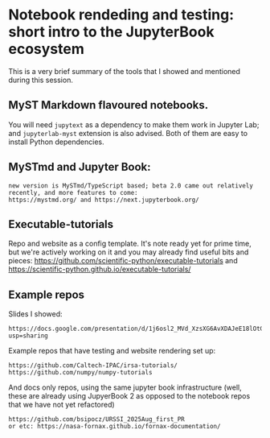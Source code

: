 # Notebook rendeding and testing: short intro to the JupyterBook ecosystem

This is a very brief summary of the tools that I showed and mentioned during this session.

## MyST Markdown flavoured notebooks.

You will need `jupytext` as a dependency to make them work in Jupyter Lab; and `jupyterlab-myst` extension is also advised.
Both of them are easy to install Python dependencies.

## MySTmd and Jupyter Book:

    new version is MySTmd/TypeScript based; beta 2.0 came out relatively recently, and more features to come:
    https://mystmd.org/ and https://next.jupyterbook.org/

## Executable-tutorials

Repo and website as a config template. It's note ready yet for prime time, but we're actively working on it and you may already find useful bits and pieces: https://github.com/scientific-python/executable-tutorials and https://scientific-python.github.io/executable-tutorials/

## Example repos

Slides I showed:

    https://docs.google.com/presentation/d/1j6osl2_MVd_XzsXG6AvXDAJeE18lOtGSPo55k1hFC0A/edit?usp=sharing

Example repos that have testing and website rendering set up:

    https://github.com/Caltech-IPAC/irsa-tutorials/
    https://github.com/numpy/numpy-tutorials

And docs only repos, using the same jupyter book infrastructure (well, these are already using JupyerBook 2 as opposed to the notebook repos that we have not yet refactored)

    https://github.com/bsipocz/URSSI_2025Aug_first_PR
    or etc: https://nasa-fornax.github.io/fornax-documentation/
